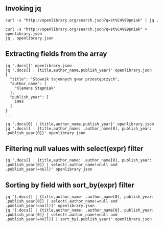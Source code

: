 ## Invoking jq
    curl -s "http://openlibrary.org/search.json?q=st%C4%99pniak" | jq .

    curl -s "http://openlibrary.org/search.json?q=st%C4%99pniak" > openlibrary.json
    jq . openlibrary.json

## Extracting fields from the array
    jq '.docs[]' openlibrary.json
    jq '.docs[] | {title,author_name,publish_year}' openlibrary.json
    {
      "title": "Słownik tajemnych gwar przestępczych",
      "author_name": [
        "Klemens Stępniak"
      ],
      "publish_year": [
        1993
      ]
    }
    ...
    
    jq '.docs[0] | {title,author_name,publish_year}' openlibrary.json
    jq '.docs[] | {title,author_name: .author_name[0], publish_year: .publish_year[0]}' openlibrary.json
    
## Filtering null values with select(expr) filter
    jq '.docs[] | {title,author_name: .author_name[0], publish_year: .publish_year[0]} | select(.author_name!=null and .publish_year!=null)' openlibrary.json
    
## Sorting by field with sort_by(expr) filter
    jq '[.docs[] | {title,author_name: .author_name[0], publish_year: .publish_year[0]} | select(.author_name!=null and .publish_year!=null)]' openlibrary.json
    jq '[.docs[] | {title,author_name: .author_name[0], publish_year: .publish_year[0]} | select(.author_name!=null and .publish_year!=null)] | sort_by(.publish_year)' openlibrary.json

